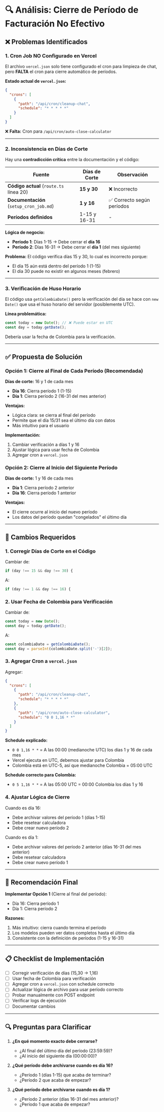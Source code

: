 # 🔍 Análisis: Cierre de Período de Facturación No Efectivo

## ❌ Problemas Identificados

### 1. **Cron Job NO Configurado en Vercel**
El archivo `vercel.json` solo tiene configurado el cron para limpieza de chat, pero **FALTA** el cron para cierre automático de períodos.

**Estado actual de `vercel.json`:**
```json
{
  "crons": [
    {
      "path": "/api/cron/cleanup-chat",
      "schedule": "* * * * *"
    }
  ]
}
```

❌ **Falta:** Cron para `/api/cron/auto-close-calculator`

---

### 2. **Inconsistencia en Días de Corte**

Hay una **contradicción crítica** entre la documentación y el código:

| Fuente | Días de Corte | Observación |
|--------|---------------|-------------|
| **Código actual** (`route.ts` línea 20) | **15 y 30** | ❌ Incorrecto |
| **Documentación** (`setup_cron_job.md`) | **1 y 16** | ✅ Correcto según períodos |
| **Períodos definidos** | 1-15 y 16-31 | - |

**Lógica de negocio:**
- **Período 1**: Días 1-15 → Debe cerrar el **día 16**
- **Período 2**: Días 16-31 → Debe cerrar el **día 1** (del mes siguiente)

**Problema:** El código verifica días 15 y 30, lo cual es incorrecto porque:
- El día 15 aún está dentro del período 1 (1-15)
- El día 30 puede no existir en algunos meses (febrero)

---

### 3. **Verificación de Huso Horario**

El código usa `getColombiaDate()` pero la verificación del día se hace con `new Date()` que usa el huso horario del servidor (posiblemente UTC).

**Línea problemática:**
```typescript
const today = new Date(); // ❌ Puede estar en UTC
const day = today.getDate();
```

Debería usar la fecha de Colombia para la verificación.

---

## ✅ Propuesta de Solución

### **Opción 1: Cierre al Final de Cada Período (Recomendada)**

**Días de corte:** 16 y 1 de cada mes
- **Día 16**: Cierra período 1 (1-15)
- **Día 1**: Cierra período 2 (16-31 del mes anterior)

**Ventajas:**
- Lógica clara: se cierra al final del período
- Permite que el día 15/31 sea el último día con datos
- Más intuitivo para el usuario

**Implementación:**
1. Cambiar verificación a días 1 y 16
2. Ajustar lógica para usar fecha de Colombia
3. Agregar cron a `vercel.json`

### **Opción 2: Cierre al Inicio del Siguiente Período**

**Días de corte:** 1 y 16 de cada mes
- **Día 1**: Cierra período 2 anterior
- **Día 16**: Cierra período 1 anterior

**Ventajas:**
- El cierre ocurre al inicio del nuevo período
- Los datos del período quedan "congelados" el último día

---

## 🔧 Cambios Requeridos

### 1. **Corregir Días de Corte en el Código**

Cambiar de:
```typescript
if (day !== 15 && day !== 30) {
```

A:
```typescript
if (day !== 1 && day !== 16) {
```

### 2. **Usar Fecha de Colombia para Verificación**

Cambiar de:
```typescript
const today = new Date();
const day = today.getDate();
```

A:
```typescript
const colombiaDate = getColombiaDate();
const day = parseInt(colombiaDate.split('-')[2]);
```

### 3. **Agregar Cron a `vercel.json`**

Agregar:
```json
{
  "crons": [
    {
      "path": "/api/cron/cleanup-chat",
      "schedule": "* * * * *"
    },
    {
      "path": "/api/cron/auto-close-calculator",
      "schedule": "0 0 1,16 * *"
    }
  ]
}
```

**Schedule explicado:**
- `0 0 1,16 * *` = A las 00:00 (medianoche UTC) los días 1 y 16 de cada mes
- Vercel ejecuta en UTC, debemos ajustar para Colombia
- Colombia está en UTC-5, así que medianoche Colombia = 05:00 UTC

**Schedule correcto para Colombia:**
- `0 5 1,16 * *` = A las 05:00 UTC = 00:00 Colombia los días 1 y 16

### 4. **Ajustar Lógica de Cierre**

Cuando es día 16:
- Debe archivar valores del período 1 (días 1-15)
- Debe resetear calculadora
- Debe crear nuevo período 2

Cuando es día 1:
- Debe archivar valores del período 2 anterior (días 16-31 del mes anterior)
- Debe resetear calculadora
- Debe crear nuevo período 1

---

## 🎯 Recomendación Final

**Implementar Opción 1** (Cierre al final del período):
- Día 16: Cierra período 1
- Día 1: Cierra período 2

**Razones:**
1. Más intuitivo: cierra cuando termina el período
2. Los modelos pueden ver datos completos hasta el último día
3. Consistente con la definición de períodos (1-15 y 16-31)

---

## 📋 Checklist de Implementación

- [ ] Corregir verificación de días (15,30 → 1,16)
- [ ] Usar fecha de Colombia para verificación
- [ ] Agregar cron a `vercel.json` con schedule correcto
- [ ] Actualizar lógica de archivo para usar período correcto
- [ ] Probar manualmente con POST endpoint
- [ ] Verificar logs de ejecución
- [ ] Documentar cambios

---

## 🔍 Preguntas para Clarificar

1. **¿En qué momento exacto debe cerrarse?**
   - ¿Al final del último día del período (23:59:59)?
   - ¿Al inicio del siguiente día (00:00:00)?

2. **¿Qué período debe archivarse cuando es día 16?**
   - ¿Período 1 (días 1-15) que acaba de terminar?
   - ¿Período 2 que acaba de empezar?

3. **¿Qué período debe archivarse cuando es día 1?**
   - ¿Período 2 anterior (días 16-31 del mes anterior)?
   - ¿Período 1 que acaba de empezar?

